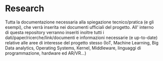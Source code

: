 # Research
Tutta la documentazione necessaria alla spiegazione tecnico/pratica (e gli esempi), che verrà inserita nei documenti ufficiali del progetto. All' interno di questa repository verranno inseriti inoltre tutti i dati/paper/ricerche/link/documenti e informazioni necessarie (e up-to-date) relative alle aree di interesse del progetto stesso (IoT, Machine Learning, Big Data analytics, Operating Systems, Kernel, Middleware, linguaggi di programmazione, hardware ed AR/VR...)
